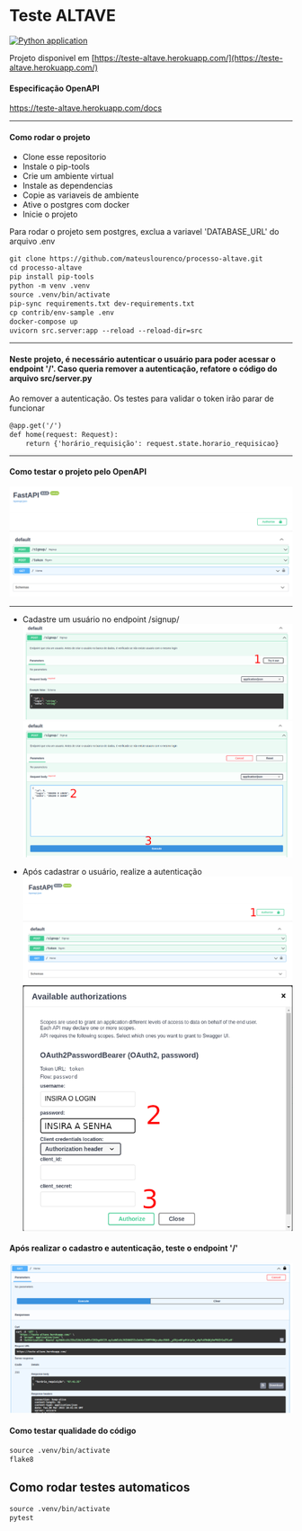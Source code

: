 # Teste ALTAVE

[![Python application](https://github.com/mateuslourenco/processo-altave/actions/workflows/ci.yml/badge.svg)](https://github.com/mateuslourenco/processo-altave/actions/workflows/ci.yml)

Projeto disponivel em [https://teste-altave.herokuapp.com/](https://teste-altave.herokuapp.com/)

#### Especificação OpenAPI
https://teste-altave.herokuapp.com/docs

---

#### Como rodar o projeto

- Clone esse repositorio
- Instale o pip-tools
- Crie um ambiente virtual
- Instale as dependencias
- Copie as variaveis de ambiente
- Ative o postgres com docker
- Inicie o projeto

Para rodar o projeto sem postgres, exclua a variavel 'DATABASE_URL' do arquivo .env

```
git clone https://github.com/mateuslourenco/processo-altave.git
cd processo-altave
pip install pip-tools
python -m venv .venv
source .venv/bin/activate
pip-sync requirements.txt dev-requirements.txt
cp contrib/env-sample .env
docker-compose up
uvicorn src.server:app --reload --reload-dir=src
```
---

#### Neste projeto, é necessário autenticar o usuário para poder acessar o endpoint '/'. Caso queria remover a autenticação, refatore o código do arquivo src/server.py
Ao remover a autenticação. Os testes para validar o token irão parar de funcionar
```
@app.get('/')
def home(request: Request):
    return {'horário_requisição': request.state.horario_requisicao}

```

---

#### Como testar o projeto pelo OpenAPI


![Tela inicial](img/tela_inicial.png)

---
- Cadastre um usuário no endpoint /signup/
![Tela inicial](img/signup-1.png)
![Tela inicial](img/signup-2.png)

- Após cadastrar o usuário, realize a autenticação
![Tela autenticacao](img/autenticar-1.png)
![Tela autenticacao](img/autenticar-2.png)

#### Após realizar o cadastro e autenticação, teste o endpoint '/'
![Tela autenticacao](img/requisicao_final.png)

#### Como testar qualidade do código
```
source .venv/bin/activate
flake8
```

## Como rodar testes automaticos
```
source .venv/bin/activate
pytest
```
